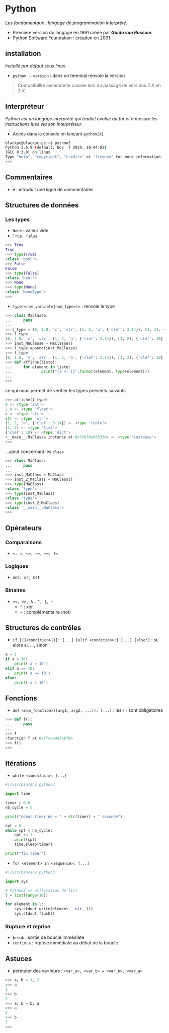 # Python
_Les fondamentaux : langage de programmation interprété._

- Première version du langage en 1991 créée par ***Guido van Rossum***.
- Python Software Foundation : création en 2001

## installation
_Installé par défaut sous linux._
- `python --version` : dans un terminal renvoie la version

> Compatibilité ascendante cassée lors du passage de versions *2.X* en *3.X*

## Interpréteur
_Python est un langage interprété qui traduit évalue au fur et à mesure les instructions lues via son interpréteur._

- Accès dans la console en lançant `python[X]`

```bash
blackpc@blackpc-pc:~$ python3
Python 3.6.9 (default, Nov  7 2019, 10:44:02) 
[GCC 8.3.0] on linux
Type "help", "copyright", "credits" or "license" for more information.
>>> 
```

## Commentaires
- `#` : introduit une ligne de commentaires

## Structures de données

### Les types
- `None` : valeur vide
- `True, False`

```python
>>> True
True
>>> type(True)
<class 'bool'>
>>> False
False
>>> type(False)
<class 'bool'>
>>> None
>>> type(None)
<class 'NoneType'>
>>> 
```

- `type(<nom_variable|nom_type>)>` : renvoie le type

```python
>>> class MaClasse:
...     pass
... 
>> l_type = [0, 1.0, 'c', 'str', (1, 2, 'a', {'clef': 3.14}), [1, 2], {'clef': 10}]
>>> l_type
[0, 1.0, 'c', 'str', (1, 2, 'a', {'clef': 3.14}), [1, 2], {'clef': 10}]
>>> inst_MaClasse = MaClasse()
>>> l_type.append(inst_MaClasse)
>>> l_type
[0, 1.0, 'c', 'str', (1, 2, 'a', {'clef': 3.14}), [1, 2], {'clef': 10}, <__main__.MaClasse instance at 0x7fb70c6d5370>]
>>> def affiche(liste):
...     for element in liste:
...             print("{} <- {}".format(element, type(element)))
... 
>>> 
```

ce qui nous permet de vérifier les types présents suivants

```python
>>> affiche(l_type)
0 <- <type 'int'>
1.0 <- <type 'float'>
c <- <type 'str'>
str <- <type 'str'>
(1, 2, 'a', {'clef': 3.14}) <- <type 'tuple'>
[1, 2] <- <type 'list'>
{'clef': 10} <- <type 'dict'>
<__main__.MaClasse instance at 0x7fb70c6d5370> <- <type 'instance'>
>>> 
```

...ajout concernant les `class`

```python
>>> class MaClass:
...     pass
... 
>>> inst_MaClass = MaClass
>>> inst_2_MaClass = MaClass()
>>> type(MaClass)
<class 'type'>
>>> type(inst_MaClass)
<class 'type'>
>>> type(inst_2_MaClass)
<class '__main__.MaClass'>
>>> 
```

## Opérateurs

### Comparaisons
- `<, >, <=, >=, ==, !=`

### Logiques
- `and, or, not`

### Binaires
- `<<, >>, &, ^, |, ~` 
  - `^` : xor
  - `~` : complémentaire (not)

## Structures de contrôles
- `if [(]<condition>[)]: [...] [elif <condition>:] [...] [else:]` : si, alors si, ..., sinon

```python
a = 1 
if a > 10: 
    print('a > 10')
elif a == 10: 
    print('a == 10')
else:
    print('a < 10')
```

## Fonctions
- `def <nom_fonction>([arg1, arg2, ...]): [...]` : les `()` sont obligatoires

```python
>>> def f():
...     pass
... 
>>> f
<function f at 0x7fcaa4e3abf8>
>>> f()
>>> 
```

## Itérations
- `while <condition>: [...]`
```python
#!/usr/bin/env python3

import time

timer = 0.8
nb_cycle = 5

print("debut timer de + " + str(timer) + " seconde")

cpt = 0
while cpt < nb_cycle:
    cpt += 1
    print(cpt)
    time.sleep(timer)

print("fin timer")
```
- `for <element> in <sequence>: [...]`
```python
#!/usr/bin/env python3

import sys

# Python3 => utilisation de list
l = list(range(10))

for element in l:
    sys.stdout.write(element.__str__())
    sys.stdout.flush()
```
### Rupture et reprise 
- `break` : sortie de boucle immédiate
- `continue` : reprise immédiate au début de la boucle


## Astuces
- permuter des va>leurs : `<var_a>, <var_b> = <var_b>, <var_a>`

```python
>>> a, b = 1, 2
>>> a
1
>>> b
2
>>> a, b = b, a
>>> a
2
>>> b
1
>>> 
```